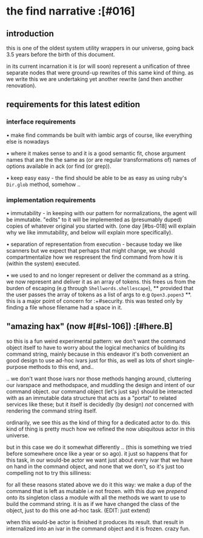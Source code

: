 # the find narrative :[#016]

## introduction

this is one of the oldest system utility wrappers in our universe, going
back 3.5 years before the birth of this document.

in its current incarnation it is (or will soon) represent a unification
of three separate nodes that were ground-up rewrites of this same kind
of thing. as we write this we are undertaking yet another rewrite (and
then another renovation).




## requirements for this latest edition


### interface requirements

• make find commands be built with iambic args of course, like
    everything else is nowadays

• where it makes sense to and it is a good semantic fit, chose argument
    names that are the the same as (or are regular transformations of)
    names of options available in ack (or find (or grep)).

• keep easy easy - the find should be able to be as easy as using ruby's
    `Dir.glob` method, somehow ..


### implementation requirements

• immutability - in keeping with our pattern for normalizations, the
    agent will be immutable. "edits" to it will be implemented as
    (presumably duped) copies of whatever original you started with.
    (one day [#bs-018] will explain why we like immutability,
     and below will explain more specifically).

• separation of representation from execution - because today we like
    scanners but we expect that perhaps that might change, we should
    compartmentalize how we respresent the find command from how it
    is (within the system) executed.

• we used to and no longer represent or deliver the command as a string.
    we now represent and deliver it as an array of tokens. this frees us
    from the burden of escaping (e.g through `Shellwords.shellescape`),
    ** provided that the user passes the array of tokens as a list of
    args to e.g `Open3.popen3` **.
    this is a major point of concern for :+#security. this was tested
    only by finding a file whose filename had a space in it.





## "amazing hax" (now #[#sl-106]) :[#here.B]

so this is a fun weird experimental pattern: we don't want the command
object itself to have to worry about the logical mechanics of building
its command string, mainly because in this endeavor it's both convenient
an good design to use ad-hoc ivars just for this, as well as lots of
short single-purpose methods to this end, and..

.. we don't want those ivars nor those methods hanging around,
cluttering our ivarspace and methodspace, and muddling the design and
intent of our command object. our command object (let's just say) should
be interacted with as an immutable data structure that acts as a "portal"
to related services like these; but it itself is decidedly (by design) *not*
concerned with rendering the command string itself.

ordinarily, we see this as the kind of thing for a dedicated actor to
do. this kind of thing is pretty much how we refined the now ubiquitous
actor in this universe.

but in this case we do it somewhat differently .. (this is something we
tried before somewhere once like a year or so ago). it just so happens
that for this task, in our would-be actor we want just about every ivar
that we have on hand in the command object, and none that we don't, so it's
just too compelling not to try this silliness:

for all these reasons stated above we do it this way: we make a dup of the
command that is left as mutable i.e not frozen. with this dup we *prepend*
onto its singleton class a module with all the methods we want to use to
build the command string. it is as if we have changed the class of the
object, just to do this one ad-hoc task. (EDIT: just extend)

when this would-be actor is finished it produces its result. that result
in internalized into an ivar in the command object and it is frozen.
crazy fun.
